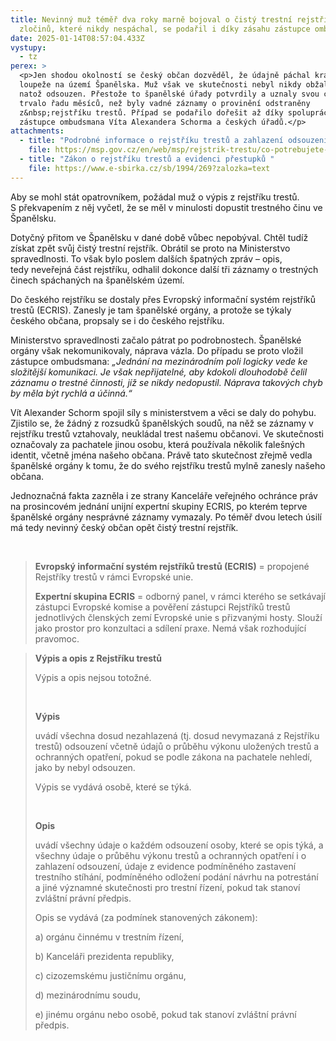 ```yaml
---
title: Nevinný muž téměř dva roky marně bojoval o čistý trestní rejstřík. Výmaz
  zločinů, které nikdy nespáchal, se podařil i díky zásahu zástupce ombudsmana
date: 2025-01-14T08:57:04.433Z
vystupy:
  - tz
perex: >
  <p>Jen shodou okolností se český občan dozvěděl, že údajně páchal krádeže a
  loupeže na území Španělska. Muž však ve skutečnosti nebyl nikdy obžalován,
  natož odsouzen. Přestože to španělské úřady potvrdily a uznaly svou chybu,
  trvalo řadu měsíců, než byly vadné záznamy o provinění odstraněny
  z&nbsp;rejstříku trestů. Případ se podařilo dořešit až díky spolupráci
  zástupce ombudsmana Víta Alexandera Schorma a českých úřadů.</p>
attachments:
  - title: "Podrobné informace o rejstříku trestů a zahlazení odsouzení "
    file: https://msp.gov.cz/en/web/msp/rejstrik-trestu/co-potrebujete-vedet
  - title: "Zákon o rejstříku trestů a evidenci přestupků "
    file: https://www.e-sbirka.cz/sb/1994/269?zalozka=text
---
```

<p>Aby se mohl stát opatrovníkem, požádal muž o výpis z&nbsp;rejstříku trestů. S&nbsp;překvapením z&nbsp;něj vyčetl, že se měl v minulosti dopustit trestného činu ve Španělsku.</p>

<p>Dotyčný přitom ve Španělsku v&nbsp;dané době vůbec nepobýval. Chtěl tudíž získat zpět svůj čistý trestní rejstřík. Obrátil se proto na Ministerstvo spravedlnosti. To však bylo poslem dalších špatných zpráv &ndash; opis, tedy&nbsp;neveřejná část rejstříku, odhalil dokonce další tři záznamy o trestných činech spáchaných na španělském území.</p>

<p>Do českého rejstříku se dostaly přes&nbsp;Evropský informační systém rejstříků trestů&nbsp;(ECRIS). Zanesly je tam španělské orgány, a protože se týkaly českého občana, propsaly se i do českého rejstříku.</p>

<p>Ministerstvo spravedlnosti začalo pátrat po podrobnostech. Španělské orgány však nekomunikovaly, náprava vázla. Do případu se proto vložil zástupce ombudsmana:<em> &bdquo;Jednání na mezinárodním poli logicky vede ke složitější komunikaci. Je však nepřijatelné, aby kdokoli dlouhodobě čelil záznamu o&nbsp;trestné činnosti, jíž se nikdy nedopustil. Náprava takových chyb by měla být rychlá a&nbsp;účinná.&ldquo;</em></p>

<p>Vít Alexander Schorm spojil síly s ministerstvem a věci se daly do pohybu. Zjistilo se, že žádný z&nbsp;rozsudků španělských soudů, na něž se záznamy v rejstříku trestů vztahovaly, neukládal trest našemu občanovi. Ve skutečnosti označovaly za pachatele jinou osobu, která používala několik falešných identit, včetně jména našeho občana. Právě tato skutečnost zřejmě vedla španělské orgány k tomu, že do svého rejstříku trestů mylně zanesly našeho občana.</p>

<p>Jednoznačná fakta zazněla i ze strany Kanceláře veřejného ochránce práv na prosincovém jednání unijní expertní skupiny ECRIS, po kterém teprve španělské orgány nesprávné záznamy vymazaly. Po téměř dvou letech úsilí má tedy nevinný český občan opět čistý trestní rejstřík.</p>

<p>&nbsp;</p>

<blockquote>
<p><strong>Evropský informační systém rejstříků trestů (ECRIS)</strong> = propojené Rejstříky trestů v rámci Evropské unie.</p>

<p><strong>Expertní skupina ECRIS</strong> = odborný panel, v rámci kterého se setkávají zástupci Evropské komise a&nbsp;pověření zástupci Rejstříků trestů jednotlivých členských zemí Evropské unie s přizvanými hosty. Slouží jako prostor pro konzultaci a sdílení praxe. Nemá však rozhodující pravomoc.</p>
</blockquote>

<blockquote>
<p><strong>Výpis a opis z Rejstříku trestů</strong></p>

<p>Výpis a opis nejsou totožné.</p>

<p>&nbsp;</p>

<p><strong>Výpis</strong></p>

<p>uvádí všechna dosud nezahlazená (tj. dosud&nbsp;nevymazaná z&nbsp;Rejstříku trestů) odsouzení včetně údajů o&nbsp;průběhu výkonu uložených trestů a ochranných opatření, pokud se podle zákona na pachatele nehledí, jako by nebyl odsouzen.</p>

<p>Výpis se vydává osobě, které se týká.</p>

<p>&nbsp;</p>

<p><strong>Opis</strong></p>

<p>uvádí všechny údaje o každém odsouzení osoby, které se opis týká, a všechny údaje o průběhu výkonu trestů a ochranných opatření i o zahlazení odsouzení, údaje z evidence podmíněného zastavení trestního stíhání, podmíněného odložení podání návrhu na potrestání a jiné významné skutečnosti pro trestní řízení, pokud tak stanoví zvláštní právní předpis.</p>

<p>Opis se vydává (za podmínek stanovených zákonem):</p>

<p>a) orgánu činnému v trestním řízení,</p>

<p>b) Kanceláři prezidenta republiky,</p>

<p>c) cizozemskému justičnímu orgánu,</p>

<p>d) mezinárodnímu soudu,</p>

<p>e) jinému orgánu nebo osobě, pokud tak stanoví zvláštní právní předpis.</p>
</blockquote>
